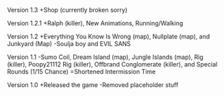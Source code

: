 Version 1.3
+Shop (currently broken sorry)

Version 1.2.1
+Ralph (killer), New Animations, Running/Walking

Version 1.2
+Everything You Know Is Wrong (map), Nullplate (map), and Junkyard (Map)
-Soulja boy and EVIL SANS

Version 1.1
-Sumo Coil, Dream Island (map), Jungle Islands (map), Rig (killer), Poopy21112 Rig (killer), Offbrand Conglomerate (killer), and Special Rounds (1/15 Chance)
=Shortened Intermission Time

Version 1.0
+Released the game
-Removed placeholder stuff
